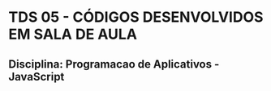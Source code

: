 # TDS 05 - CÓDIGOS DESENVOLVIDOS EM SALA DE AULA 
## Disciplina: Programacao de Aplicativos - JavaScript
